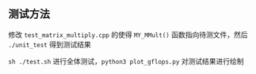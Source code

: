## 测试方法

修改 `test_matrix_multiply.cpp` 的使得 `MY_MMult()` 函数指向待测文件，然后 `./unit_test` 得到测试结果

`sh ./test.sh` 进行全体测试，`python3 plot_gflops.py` 对测试结果进行绘制





